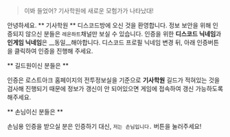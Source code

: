 > 이봐 들었어? 기사학원에 새로운 모험가가 나타났대!

안녕하세요. ** 기사학원 ** 디스코드방에 오신 것을 환영합니다.
정보 보안을 위해 인증되지 않으신 분들은 `레온하트`채널만 보실 수 있습니다.
인증을 위한 **디스코드 닉네임**과 **인게임 닉네임**은 __동일__해야합니다.
디스코드 프로필 닉네임 변경 뒤, 아래 인증버튼을 클릭하여 인증을 진행해 주세요.

** 길드원이신 분들은 **

인증은 로스트아크 홈페이지의 전투정보실을 기준으로 **기사학원** 길드가 적혀있는 것을 검사해 진행되기 때문에
정보가 갱신이 안 되어있으면 게임에 접속하여 갱신 가능하도록 해주세요.

** 손님이신 분들은 **

손님용 인증을 받으실 분은 인증하기 대신, `저는 손님입니다.` 버튼을 눌러주세요!
